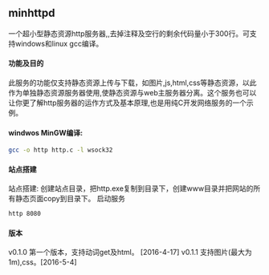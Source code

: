 ## minhttpd

一个超小型静态资源http服务器,,去掉注释及空行的剩余代码量小于300行。可支持windows和linux gcc编译。

#### 功能及目的

此服务的功能仅支持静态资源上传与下载，如图片,js,html,css等静态资源，以此作为单独静态资源服务器使用,使静态资源与web主服务器分离。这个服务也可以让你更了解http服务器的运作方式及基本原理,也是用纯C开发网络服务的一个示例。

#### windwos MinGW编译:
``` bash
gcc -o http http.c -l wsock32
```

#### 站点搭建
站点搭建:
创建站点目录，把http.exe复制到目录下，创建www目录并把网站的所有静态页面copy到目录下。
启动服务
``` bash
http 8080
```

#### 版本
v0.1.0 第一个版本，支持动词get及html。 [2016-4-17]
v0.1.1 支持图片(最大为1m),css。[2016-5-4]

